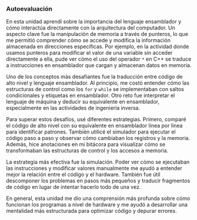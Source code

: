 ### Autoevaluación  

En esta unidad aprendí sobre la importancia del lenguaje ensamblador y cómo interactúa directamente con la arquitectura del computador. Un aspecto clave fue la manipulación de memoria a través de punteros, lo que me permitió comprender cómo se accede y modifica la información almacenada en direcciones específicas. Por ejemplo, en la actividad donde usamos punteros para modificar el valor de una variable sin acceder directamente a ella, pude ver cómo el uso del operador `*` en C++ se traduce a instrucciones en ensamblador que cargan y almacenan datos en memoria.  

Uno de los conceptos más desafiantes fue la traducción entre código de alto nivel y lenguaje ensamblador. Al principio, me costó entender cómo las estructuras de control como los `for` y `while` se implementaban con saltos condicionales y etiquetas en ensamblador. Otro reto fue interpretar el lenguaje de máquina y deducir su equivalente en ensamblador, especialmente en las actividades de ingeniería inversa.  

Para superar estos desafíos, usé diferentes estrategias. Primero, comparé el código de alto nivel con su equivalente en ensamblador línea por línea para identificar patrones. También utilicé el simulador para ejecutar el código paso a paso y observar cómo cambiaban los registros y la memoria. Además, hice anotaciones en mi bitácora para visualizar cómo se transformaban las estructuras de control y los accesos a memoria.  

La estrategia más efectiva fue la simulación. Poder ver cómo se ejecutaban las instrucciones y modificar valores manualmente me ayudó a entender mejor la relación entre el código y el hardware. También fue útil descomponer los problemas en pasos más pequeños y traducir fragmentos de código en lugar de intentar hacerlo todo de una vez.  

En general, esta unidad me dio una comprensión más profunda sobre cómo funcionan los programas a nivel de hardware y me ayudó a desarrollar una mentalidad más estructurada para optimizar código y depurar errores.
